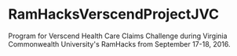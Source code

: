# RamHacksVerscendProjectJVC

Program for Verscend Health Care Claims Challenge during Virginia Commonwealth University's RamHacks from September 17-18, 2016.
